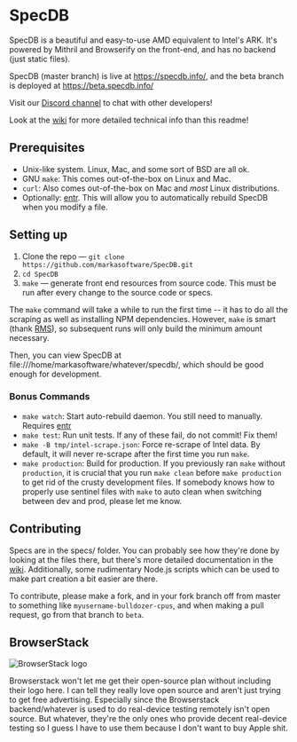 # SpecDB

SpecDB is a beautiful and easy-to-use AMD equivalent to Intel's ARK. It's powered by Mithril and Browserify on the front-end, and has no backend (just static files).

SpecDB (master branch) is live at https://specdb.info/, and the beta branch is deployed at https://beta.specdb.info/

Visit our [Discord channel](https://discord.gg/xfVHZAb) to chat with other developers!

Look at the [wiki](https://github.com/markasoftware/SpecDB/wiki) for more detailed technical info than this readme!

## Prerequisites

* Unix-like system. Linux, Mac, and some sort of BSD are all ok.
* GNU `make`: This comes out-of-the-box on Linux and Mac.
* `curl`: Also comes out-of-the-box on Mac and *most* Linux distributions.
* Optionally: [entr](https://bitbucket.org/eradman/entr). This will allow you to automatically rebuild SpecDB when you modify a file.

## Setting up

1. Clone the repo — `git clone https://github.com/markasoftware/SpecDB.git`
1. `cd SpecDB`
1. `make` — generate front end resources from source code. This must be run after every change to the source code or specs.

The `make` command will take a while to run the first time -- it has to do all the scraping as well as installing NPM dependencies. However, `make` is smart (thank [RMS](https://rms.sexy)), so subsequent runs will only build the minimum amount necessary.

Then, you can view SpecDB at file:///home/markasoftware/whatever/specdb/, which should be good enough for development.

### Bonus Commands

* `make watch`: Start auto-rebuild daemon. You still need to manually. Requires [entr](https://bitbucket.org/eradman/entr)
* `make test`: Run unit tests. If any of these fail, do not commit! Fix them!
* `make -B tmp/intel-scrape.json`: Force re-scrape of Intel data. By default, it will never re-scrape after the first time you run `make`.
* `make production`: Build for production. If you previously ran `make` without `production`, it is crucial that you run `make clean` before `make production` to get rid of the crusty development files. If somebody knows how to properly use sentinel files with `make` to auto clean when switching between dev and prod, please let me know.

## Contributing

Specs are in the specs/ folder. You can probably see how they're done by looking at the files there, but there's more detailed documentation in the [wiki](https://github.com/markasoftware/SpecDB/wiki). Additionally, some rudimentary Node.js scripts which can be used to make part creation a bit easier are there.

To contribute, please make a fork, and in your fork branch off from master to something like `myusername-bulldozer-cpus`, and when making a pull request, go from that branch to `beta`.

## BrowserStack

![BrowserStack logo](https://www.browserstack.com/images/layout/browserstack-logo-600x315.png)

Browserstack won't let me get their open-source plan without including their logo here. I can tell they really love open source and aren't just trying to get free advertising. Especially since the Browserstack backend/whatever is used to do real-device testing remotely isn't open source. But whatever, they're the only ones who provide decent real-device testing so I guess I have to use them because I don't want to buy Apple shit.
